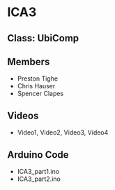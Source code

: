 # ICA3

## Class: UbiComp

## Members
* Preston Tighe
* Chris Hauser
* Spencer Clapes


## Videos
* Video1, Video2, Video3, Video4

## Arduino Code
* ICA3_part1.ino
* ICA3_part2.ino
